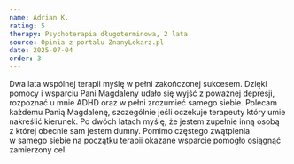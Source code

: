 ```yaml
---
name: Adrian K.
rating: 5
therapy: Psychoterapia długoterminowa, 2 lata
source: Opinia z portalu ZnanyLekarz.pl
date: 2025-07-04
order: 3
---
```

Dwa lata wspólnej terapii myślę w&#160;pełni zakończonej sukcesem. Dzięki pomocy i&#160;wsparciu Pani Magdaleny udało się wyjść z&#160;poważnej depresji, rozpoznać u&#160;mnie ADHD oraz w&#160;pełni zrozumieć samego siebie. Polecam każdemu Panią Magdalenę, szczególnie jeśli oczekuje terapeuty który umie nakreślić kierunek. Po dwóch latach myślę, że jestem zupełnie inną osobą z&#160;której obecnie sam jestem dumny. Pomimo częstego zwątpienia w&#160;samego siebie na początku terapii okazane wsparcie pomogło osiągnąć zamierzony cel.
